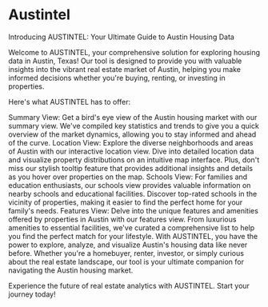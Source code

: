 # Austintel
Introducing AUSTINTEL: Your Ultimate Guide to Austin Housing Data

Welcome to AUSTINTEL, your comprehensive solution for exploring housing data in Austin, Texas! Our tool is designed to provide you with valuable insights into the vibrant real estate market of Austin, helping you make informed decisions whether you're buying, renting, or investing in properties.

Here's what AUSTINTEL has to offer:

Summary View: Get a bird's eye view of the Austin housing market with our summary view. We've compiled key statistics and trends to give you a quick overview of the market dynamics, allowing you to stay informed and ahead of the curve.
Location View: Explore the diverse neighborhoods and areas of Austin with our interactive location view. Dive into detailed location data and visualize property distributions on an intuitive map interface. Plus, don't miss our stylish tooltip feature that provides additional insights and details as you hover over properties on the map.
Schools View: For families and education enthusiasts, our schools view provides valuable information on nearby schools and educational facilities. Discover top-rated schools in the vicinity of properties, making it easier to find the perfect home for your family's needs.
Features View: Delve into the unique features and amenities offered by properties in Austin with our features view. From luxurious amenities to essential facilities, we've curated a comprehensive list to help you find the perfect match for your lifestyle.
With AUSTINTEL, you have the power to explore, analyze, and visualize Austin's housing data like never before. Whether you're a homebuyer, renter, investor, or simply curious about the real estate landscape, our tool is your ultimate companion for navigating the Austin housing market.

Experience the future of real estate analytics with AUSTINTEL. Start your journey today!

